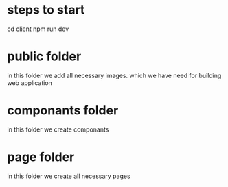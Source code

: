 # steps to start

cd client
npm run dev

# public folder

in this folder we add all necessary images. which we have need for building web application

# componants folder

in this folder we create componants

# page folder

in this folder we create all necessary pages
